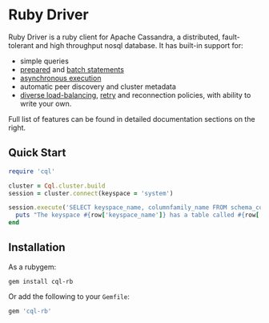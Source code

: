# Ruby Driver

Ruby Driver is a ruby client for Apache Cassandra, a distributed, fault-tolerant and high throughput nosql database. It has built-in support for:

* simple queries
* [prepared](/features/prepared_statements/) and [batch statements](/features/batches/)
* [asynchronous execution](/features/asynchronous_io/)
* automatic peer discovery and cluster metadata
* [diverse load-balancing](/features/load_balancing/), [retry](/features/retry_policies/) and reconnection policies, with ability to write your own.

Full list of features can be found in detailed documentation sections on the right.

## Quick Start

```ruby
require 'cql'

cluster = Cql.cluster.build
session = cluster.connect(keyspace = 'system')

session.execute('SELECT keyspace_name, columnfamily_name FROM schema_columnfamilies').each do |row|
  puts "The keyspace #{row['keyspace_name']} has a table called #{row['columnfamily_name']}"
end
```

## Installation

As a rubygem:

```console
gem install cql-rb
```

Or add the following to your `Gemfile`:

```ruby
gem 'cql-rb'
```
